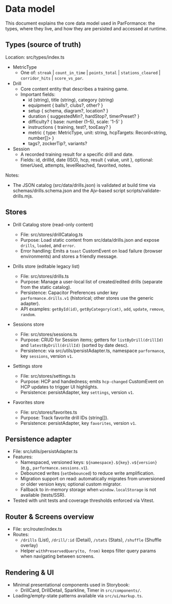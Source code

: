 # Data model

This document explains the core data model used in ParFormance: the types, where they live, and how they are persisted and accessed at runtime.

## Types (source of truth)

Location: src/types/index.ts

- MetricType
  - One of: `streak` | `count_in_time` | `points_total` | `stations_cleared` | `corridor_hits` | `score_vs_par`.
- Drill
  - Core content entity that describes a training game.
  - Important fields:
    - id (string), title (string), category (string)
    - equipment { balls?, clubs?, other? }
    - setup { schema, diagram?, location? }
    - duration { suggestedMin?, hardStop?, timerPreset? }
    - difficulty? { base: number (1–5), scale: '1-5' }
    - instructions { training, test?, tooEasy? }
    - metric { type: MetricType, unit: string, hcpTargets: Record<string, number[]> }
    - tags?, zockerTip?, variants?
- Session
  - A recorded training result for a specific drill and date.
  - Fields: id, drillId, date (ISO), hcp, result { value, unit }, optional: timerUsed, attempts, levelReached, favorited, notes.

Notes:
- The JSON catalog (src/data/drills.json) is validated at build time via schemas/drills.schema.json and the Ajv-based script scripts/validate-drills.mjs.

## Stores

- Drill Catalog store (read-only content)
  - File: src/stores/drillCatalog.ts
  - Purpose: Load static content from src/data/drills.json and expose `drills`, `loaded`, and `error`.
  - Error handling: Emits a `toast` CustomEvent on load failure (browser environments) and stores a friendly message.

- Drills store (editable legacy list)
  - File: src/stores/drills.ts
  - Purpose: Manage a user-local list of created/edited drills (separate from the static catalog).
  - Persistence: Capacitor Preferences under key `parformance.drills.v1` (historical; other stores use the generic adapter).
  - API examples: `getById(id)`, `getByCategory(cat)`, `add`, `update`, `remove`, `random`.

- Sessions store
  - File: src/stores/sessions.ts
  - Purpose: CRUD for Session items; getters for `listByDrill(drillId)` and `latestByDrill(drillId)` (sorted by date desc).
  - Persistence: via src/utils/persistAdapter.ts, namespace `parformance`, key `sessions`, version `v1`.

- Settings store
  - File: src/stores/settings.ts
  - Purpose: HCP and handedness; emits `hcp-changed` CustomEvent on HCP updates to trigger UI highlights.
  - Persistence: persistAdapter, key `settings`, version `v1`.

- Favorites store
  - File: src/stores/favorites.ts
  - Purpose: Track favorite drill IDs (string[]).
  - Persistence: persistAdapter, key `favorites`, version `v1`.

## Persistence adapter

- File: src/utils/persistAdapter.ts
- Features:
  - Namespaced, versioned keys: `${namespace}.${key}.v${version}` (e.g., `parformance.sessions.v1`).
  - Debounced writes (`setDebounced`) to reduce write amplification.
  - Migration support on read: automatically migrates from unversioned or older version keys; optional custom migrator.
  - Fallback to in-memory storage when `window.localStorage` is not available (tests/SSR).
- Tested with unit tests and coverage thresholds enforced via Vitest.

## Router & Screens overview

- File: src/router/index.ts
- Routes:
  - `/drills` (List), `/drill/:id` (Detail), `/stats` (Stats), `/shuffle` (Shuffle overlay)
  - Helper `withPreservedQuery(to, from)` keeps filter query params when navigating between screens.

## Rendering & UI

- Minimal presentational components used in Storybook:
  - DrillCard, DrillDetail, Sparkline, Timer in `src/components/`.
- Loading/empty-state patterns available via `src/ui/markup.ts`.

